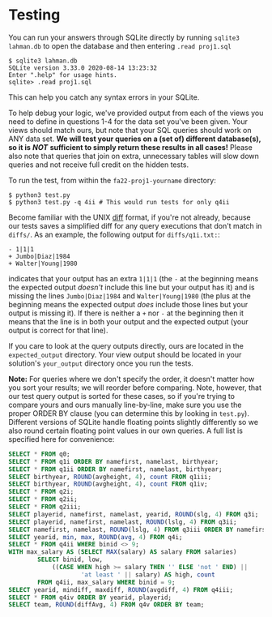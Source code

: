# Testing

You can run your answers through SQLite directly by running `sqlite3 lahman.db` to open the database and then entering `.read proj1.sql`

```text
$ sqlite3 lahman.db
SQLite version 3.33.0 2020-08-14 13:23:32
Enter ".help" for usage hints.
sqlite> .read proj1.sql
```

This can help you catch any syntax errors in your SQLite.

To help debug your logic, we've provided output from each of the views you need to define in questions 1-4 for the data set you've been given. Your views should match ours, but note that your SQL queries should work on ANY data set. **We will test your queries on a \(set of\) different database\(s\), so it is** _**NOT**_ **sufficient to simply return these results in all cases!** Please also note that queries that join on extra, unnecessary tables will slow down queries and not receive full credit on the hidden tests.

To run the test, from within the `fa22-proj1-yourname` directory:

```text
$ python3 test.py
$ python3 test.py -q 4ii # This would run tests for only q4ii
```

Become familiar with the UNIX [diff](http://en.wikipedia.org/wiki/Diff) format, if you're not already, because our tests saves a simplified diff for any query executions that don't match in `diffs/`. As an example, the following output for `diffs/q1i.txt:`:

```text
- 1|1|1
+ Jumbo|Diaz|1984
+ Walter|Young|1980
```

indicates that your output has an extra `1|1|1` \(the `-` at the beginning means the expected output _doesn't_ include this line but your output has it\) and is missing the lines `Jumbo|Diaz|1984` and `Walter|Young|1980` \(the plus at the beginning means the expected output _does_ include those lines but your output is missing it\). If there is neither a `+` nor `-` at the beginning then it means that the line is in both your output and the expected output \(your output is correct for that line\).

If you care to look at the query outputs directly, ours are located in the `expected_output` directory. Your view output should be located in your solution's `your_output` directory once you run the tests.

**Note:** For queries where we don't specify the order, it doesn't matter how you sort your results; we will reorder before comparing. Note, however, that our test query output is sorted for these cases, so if you're trying to compare yours and ours manually line-by-line, make sure you use the proper ORDER BY clause \(you can determine this by looking in `test.py`\). Different versions of SQLite handle floating points slightly differently so we also round certain floating point values in our own queries. A full list is specified here for convenience:

```sql
SELECT * FROM q0;
SELECT * FROM q1i ORDER BY namefirst, namelast, birthyear;
SELECT * FROM q1ii ORDER BY namefirst, namelast, birthyear;
SELECT birthyear, ROUND(avgheight, 4), count FROM q1iii;
SELECT birthyear, ROUND(avgheight, 4), count FROM q1iv;
SELECT * FROM q2i;
SELECT * FROM q2ii;
SELECT * FROM q2iii;
SELECT playerid, namefirst, namelast, yearid, ROUND(slg, 4) FROM q3i;
SELECT playerid, namefirst, namelast, ROUND(lslg, 4) FROM q3ii;
SELECT namefirst, namelast, ROUND(lslg, 4) FROM q3iii ORDER BY namefirst, namelast;
SELECT yearid, min, max, ROUND(avg, 4) FROM q4i;
SELECT * FROM q4ii WHERE binid <> 9;
WITH max_salary AS (SELECT MAX(salary) AS salary FROM salaries)
        SELECT binid, low,
            ((CASE WHEN high >= salary THEN '' ELSE 'not ' END) ||
                    'at least ' || salary) AS high, count
        FROM q4ii, max_salary WHERE binid = 9;
SELECT yearid, mindiff, maxdiff, ROUND(avgdiff, 4) FROM q4iii;
SELECT * FROM q4iv ORDER BY yearid, playerid;
SELECT team, ROUND(diffAvg, 4) FROM q4v ORDER BY team;
```

